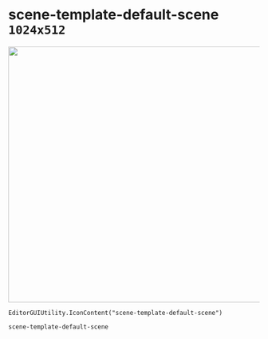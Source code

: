 # scene-template-default-scene `1024x512`
<img src="/img/scene-template-default-scene.png" width=512 height=512>

``` CSharp
EditorGUIUtility.IconContent("scene-template-default-scene")
```
```
scene-template-default-scene
```
